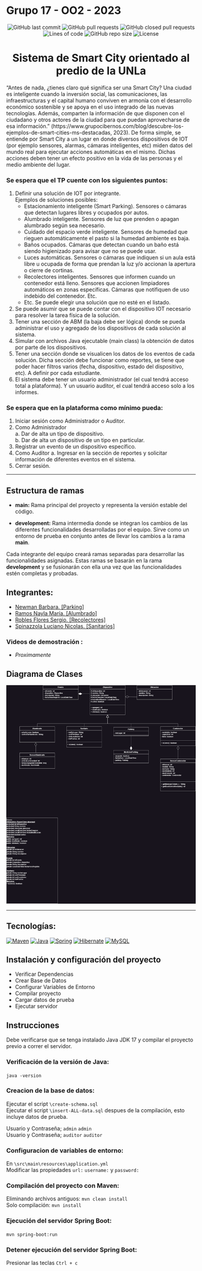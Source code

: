 # Grupo 17 - OO2 - 2023

<div align="center">
    <img src="https://img.shields.io/github/last-commit/BarbaraNewman/grupo-17-OO2-2023" alt="GitHub last commit">
    <img src="https://img.shields.io/github/issues-pr/BarbaraNewman/grupo-17-OO2-2023" alt="GitHub pull requests">
    <img src="https://img.shields.io/github/issues-pr-closed/BarbaraNewman/grupo-17-OO2-2023" alt="GitHub closed pull requests">
    <img src="https://img.shields.io/tokei/lines/github/BarbaraNewman/grupo-17-OO2-2023" alt="Lines of code">
    <img src="https://img.shields.io/github/repo-size/BarbaraNewman/grupo-17-OO2-2023" alt="GitHub repo size">
    <img src="https://img.shields.io/github/license/BarbaraNewman/grupo-17-OO2-2023" alt="License">
</div>

<div align="center">
<h1> Sistema de Smart City orientado al predio de la UNLa</h1>
</div>
“Antes de nada, ¿tienes claro qué significa ser una Smart City? Una ciudad es inteligente cuando la inversión social, las comunicaciones, las infraestructuras y el capital humano conviven en armonía con el desarrollo económico sostenible y se apoya en el uso integrado de las nuevas tecnologías. Además, comparten la información de que disponen con el ciudadano y otros actores de la ciudad para que puedan aprovecharse de esa información.”
(https://www.grupocibernos.com/blog/descubre-los-ejemplos-de-smart-cities-ms-destacadas,
2023).
De forma simple, se entiende por Smart City a un lugar en donde diversos dispositivos de IOT (por ejemplo sensores, alarmas, cámaras inteligentes, etc) miden datos del mundo real para ejecutar acciones automáticas en el mismo. Dichas acciones deben tener un efecto positivo en la vida de las personas y el medio ambiente del lugar.

### Se espera que el TP cuente con los siguientes puntos:

1. Definir una solución de IOT por integrante.  
Ejemplos de soluciones posibles:
    - Estacionamiento inteligente (Smart Parking). Sensores o cámaras que
    detectan lugares libres y ocupados por autos.
    - Alumbrado inteligente. Sensores de luz que prenden o apagan alumbrado
    según sea necesario.
    - Cuidado del espacio verde inteligente. Sensores de humedad que rieguen
    automáticamente el pasto si la humedad ambiente es baja.
    - Baños ocupados. Cámaras que detectan cuando un baño está siendo
    higienizado para avisar que no se puede usar.
    - Luces automáticas. Sensores o cámaras que indiquen si un aula está libre u
    ocupada de forma que prendan la luz y/o accionan la apertura o cierre de
    cortinas.
    - Recolectores inteligentes. Sensores que informen cuando un contenedor está
    lleno. Sensores que accionen limpiadores automáticos en zonas específicas.
    Cámaras que notifiquen de uso indebido del contenedor. Etc.
    - Etc. Se puede elegir una solución que no esté en el listado.
2. Se puede asumir que se puede contar con el dispositivo IOT necesario para resolver la tarea física de la solución.
3. Tener una sección de ABM (la baja debe ser lógica) donde se pueda administrar el uso y agregado de los dispositivos de cada solución al sistema.
4. Simular con archivos Java ejecutable (main class) la obtención de datos por parte de los dispositivos.
5. Tener una sección donde se visualicen los datos de los eventos de cada solución.
Dicha sección debe funcionar como reportes, se tiene que poder hacer filtros varios (fecha, dispositivo, estado del dispositivo, etc). A definir por cada estudiante.
6. El sistema debe tener un usuario administrador (el cual tendrá acceso total a plataforma). Y un usuario auditor, el cual tendrá acceso solo a los informes.

### Se espera que en la plataforma como mínimo pueda:
1. Iniciar sesión como Administrador o Auditor.
2. Como Administrador  
    a. Dar de alta un tipo de dispositivo.  
    b. Dar de alta un dispositivo de un tipo en particular.
3. Registrar un evento de un dispositivo específico.
4. Como Auditor
a. Ingresar en la sección de reportes y solicitar información de diferentes
eventos en el sistema.
5. Cerrar sesión.
---
## Estructura de ramas
- **main:**
Rama principal del proyecto y representa la versión estable del código.

- **development:**
Rama intermedia donde se integran los cambios de las diferentes funcionalidades desarrolladas por el equipo. Sirve como un entorno de prueba en conjunto antes de llevar los cambios a la rama **main**.

Cada integrante del equipo creará ramas separadas para desarrollar las funcionalidades asignadas. Estas ramas se basarán en la rama **development** y se fusionarán con ella una vez que las funcionalidades estén completas y probadas.


## Integrantes:
- [Newman Barbara. [Parking]](https://github.com/BarbaraNewman)
- [Ramos Nayla María. [Alumbrado]](https://github.com/naylamarie)
- [Robles Flores Sergio. [Recolectores]](https://github.com/ImNotThrasher)
- [Spinazzola Luciano Nicolas. [Sanitarios]](https://github.com/LucianoSpinazzola)

### Videos de demostración  :
- *Proximamente*


## Diagrama de Clases
<img src="Diagrama de Clases - Grupo 17.png"  title="Diagrama de Clases UML">

---

## Tecnologías:
[![Maven](https://skillicons.dev/icons?i=maven)](https://maven.apache.org/)
[![Java](https://skillicons.dev/icons?i=java)](https://www.oracle.com/java/technologies/javase/jdk17-archive-downloads.html)
[![Spring](https://skillicons.dev/icons?i=spring)](https://spring.io/projects/spring-boot)
[![Hibernate](https://skillicons.dev/icons?i=hibernate)](https://hibernate.org/)
[![MySQL](https://skillicons.dev/icons?i=mysql)](https://www.mysql.com/)

## Instalación y configuración del proyecto
- Verificar Dependencias
- Crear Base de Datos
- Configurar Variables de Entorno
- Compilar  proyecto
- Cargar datos de prueba
- Ejecutar servidor

## Instrucciones

Debe verificarse que se tenga instalado Java JDK 17 y compilar el proyecto previo a correr el servidor.

### Verificación de la versión de Java:
`java -version`


### Creacion de la base de datos:
Ejecutar el script `\create-schema.sql`  
Ejecutar el script `\insert-ALL-data.sql` despues de la compilación, esto incluye datos de prueba.

Usuario y Contraseña; `admin` `admin`  
Usuario y Contraseña; `auditor` `auditor`

### Configuracion de variables de entorno:
En `\src\main\resources\application.yml`  
Modificar las propiedades `url:` `username:` y `password:`


### Compilación del proyecto con Maven:
Eliminando archivos antiguos: `mvn clean install`  
Solo compilación: `mvn install`

### Ejecución del servidor Spring Boot:
`mvn spring-boot:run`

### Detener ejecución del servidor Spring Boot:
Presionar las teclas `Ctrl + c`
